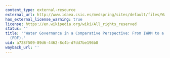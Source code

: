 ```yaml
---
content_type: external-resource
external_url: http://www.idaea.csic.es/medspring/sites/default/files/Water-Governance-in-Comparative-Perspective-From-IWRM-to-a-Nexus-Approach.pdf
has_external_license_warning: true
license: https://en.wikipedia.org/wiki/All_rights_reserved
status: ''
title: '"Water Governance in a Comparative Perspective: From IWRM to a ''Nexus'' Approach?"
  (PDF).'
uid: a728f509-89d6-4462-8c4b-d7dd7be196b8
wayback_url: ''
---
```

